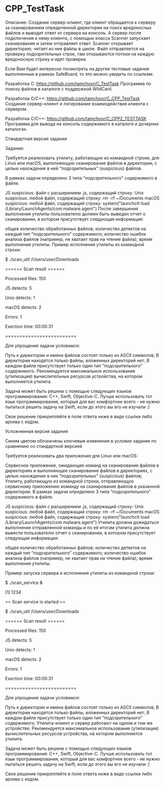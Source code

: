 # CPP_TestTask

Описание:
Создание сервер-клиент, где клиент обращается к серверу за сканированием определенной 
директории на поиск вредоносных файлов и выводит ответ от сервера на консоль.
А сервер  после подключения к нему клиента, с помощью класса Scanner запускает сканирование и затем отправляет ответ.
Scanner открывает директорию, читает из нее файлы в цикле. Файл отправляется на проверку подозрительных строк, там открываются потоки на каждую вредоносную строку и идет проверка. 


Если Вам будет интересно посмотреть на другие тестовые задания выполненные в рамках SafeBoard, то это можно увидеть по ссылкам:

Разработка С:
https://github.com/tamchoor/C_TestTask
Программа по поиску файлов в каталоге с поддержкой WildCard.

Разработка С/С++:
https://github.com/tamchoor/C_CPP_TestTask
Создание сервер-клиент и логирование взаимодействия клиента с сервером.

Разработка С/С++:
https://github.com/tamchoor/C_CPP2_TESTTASK
Программа для вывода на консоль содержимого в каталоге и дочерних каталогах.


Стандартная версия задания

Задание:

Требуется реализовать утилиту, работающую из командной строки, для Linux или macOS, выполняющую сканирование файлов в директории, с целью нахождение в ней “подозрительных” (suspicious) файлов. 

 

В рамках задачи определено 3 типа “подозрительного” содержимого в файле.

JS suspicious: файл с расширением .js, содержащий строку: <script>evil_script()</script>
Unix suspicious: любой файл, содержащий строку: rm -rf ~/Documents
macOS suspicious: любой файл, содержащий строку: system("launchctl load /Library/LaunchAgents/com.malware.agent")
После завершения выполнения утилиты пользователю должен быть выведен отчет о сканировании, в котором присутствует следующая информация:

общее количество обработанных файлов;
количество детектов на каждый тип “подозрительного” содержимого;
количество ошибок анализа файлов (например, не хватает прав на чтение файла);
время выполнения утилиты.
Пример исполнения утилиты из командной строки:

$ ./scan_util /Users/user/Downloads

====== Scan result ======

Processed files: 150

JS detects: 5

Unix detects: 1

macOS detects: 2

Errors: 1

Exection time: 00:00:31 

=========================

 

Для упрощения задачи условимся:

Путь к директории и имена файлов состоят только из ASCII символов;
В директории находятся только файлы, вложенных директорий нет;
В каждом файле присутствует только один тип  “подозрительного” содержимого.
Рекомендуется максимальное использования (утилизация) вычислительных ресурсов устройства, на котором выполняется утилита.

Задача может быть решена с помощью следующих языков программирования: C++, Swift, Objective-C. Лучше использовать тот язык программирования, который для вас комфортнее всего - не нужно пытаться решить задачу на Swift, если до этого вы его не изучали :)

Свое решение прикрепляйте в поле ответа ниже в виде ссылки либо архива с кодом.



Усложненная версия задания

Синим цветом обозначены ключевые изменения в условии задания по сравнению со стандартной версией

Требуется реализовать два приложения для Linux или macOS:

Сервисное приложение, ожидающее команд на сканирование файлов в директориях и выполняющее сканирование файлов в директориях, с целью нахождение в них “подозрительных” (suspicious) файлов;
Утилиту, работающую из командной строки, отправляющую сервисному приложению команду на сканирование файлов в указанной директории. 
В рамках задачи определено 3 типа “подозрительного” содержимого в файле.

JS suspicious: файл с расширением .js, содержащий строку: <script>evil_script()</script>
Unix suspicious: любой файл, содержащий строку: rm -rf ~/Documents
macOS suspicious: любой файл, содержащий строку: system("launchctl load /Library/LaunchAgents/com.malware.agent")
Утилита должна дожидаться выполнения отправленной команды и по её итогам утилита должна вывести пользователю отчет о сканировании, в котором присутствует следующая информация:

общее количество обработанных файлов;
количество детектов на каждый тип “подозрительного” содержимого;
количество ошибок анализа файлов (например, не хватает прав на чтение файла);
время выполнения утилиты.
 

Пример запуска сервера и исполнения утилиты из командной строки:

$ ./scan_service &

[1] 1234

== Scan service is started ==

 

$ ./scan_util /Users/user/Downloads

 

====== Scan result ======

Processed files: 150

JS detects: 5

Unix detects: 1

macOS detects: 2

Errors: 1

Exection time: 00:00:31 

=========================

 

Для упрощения задачи условимся:

Путь к директории и имена файлов состоят только из ASCII символов;
В директории находятся только файлы, вложенных директорий нет;
В каждом файле присутствует только один тип  “подозрительного” содержимого;
Утилита-клиент и сервер работают на одном и том же устройстве.
Рекомендуется максимальное использования (утилизация) вычислительных ресурсов устройства, на котором выполняется утилита.

Задача может быть решена с помощью следующих языков программирования: C++, Swift, Objective-C. Лучше использовать тот язык программирования, который для вас комфортнее всего - не нужно пытаться решить задачу на Swift, если до этого вы его не изучали :)

Свое решение прикрепляйте в поле ответа ниже в виде ссылки либо архива с кодом.
